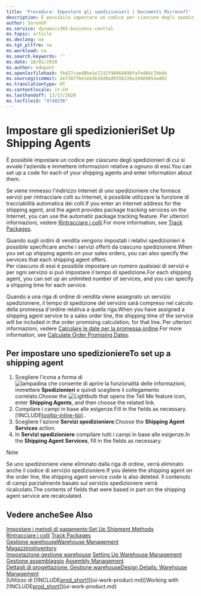 ```yaml
---
title: 'Procedura: Impostare gli spedizionieri | Documenti Microsoft'
description: È possibile impostare un codice per ciascuno degli spedizionieri di cui si avvale l'azienda e immettere informazioni relative a ognuno di essi.
author: SorenGP
ms.service: dynamics365-business-central
ms.topic: article
ms.devlang: na
ms.tgt_pltfrm: na
ms.workload: na
ms.search.keywords: ''
ms.date: 10/01/2020
ms.author: edupont
ms.openlocfilehash: fbd27caed8be1e7231f98964890fafed66c7bbbb
ms.sourcegitcommit: 2e7307fbe1eb3b34d0ad9356226a19409054a402
ms.translationtype: HT
ms.contentlocale: it-CH
ms.lasthandoff: 12/17/2020
ms.locfileid: "4748236"
---
```

# <a name="set-up-shipping-agents"></a><span data-ttu-id="aeaeb-103">Impostare gli spedizionieri</span><span class="sxs-lookup"><span data-stu-id="aeaeb-103">Set Up Shipping Agents</span></span>
<span data-ttu-id="aeaeb-104">È possibile impostare un codice per ciascuno degli spedizionieri di cui si avvale l'azienda e immettere informazioni relative a ognuno di essi.</span><span class="sxs-lookup"><span data-stu-id="aeaeb-104">You can set up a code for each of your shipping agents and enter information about them.</span></span>  

<span data-ttu-id="aeaeb-105">Se viene immesso l'indirizzo Internet di uno spedizioniere che fornisce servizi per rintracciare colli su Internet, è possibile utilizzare la funzione di tracciabilità automatica dei colli.</span><span class="sxs-lookup"><span data-stu-id="aeaeb-105">If you enter an Internet address for the shipping agent, and the agent provides package tracking services on the Internet, you can use the automatic package tracking feature.</span></span> <span data-ttu-id="aeaeb-106">Per ulteriori informazioni, vedere [Rintracciare i colli](sales-how-track-packages.md).</span><span class="sxs-lookup"><span data-stu-id="aeaeb-106">For more information, see [Track Packages](sales-how-track-packages.md).</span></span>

<span data-ttu-id="aeaeb-107">Quando sugli ordini di vendita vengono impostati i relativi spedizionieri è possibile specificare anche i servizi offerti da ciascuno spedizioniere.</span><span class="sxs-lookup"><span data-stu-id="aeaeb-107">When you set up shipping agents on your sales orders, you can also specify the services that each shipping agent offers.</span></span>  
<span data-ttu-id="aeaeb-108">Per ciascuno di essi è possibile impostare un numero qualsiasi di servizi e per ogni servizio si può impostare il tempo di spedizione.</span><span class="sxs-lookup"><span data-stu-id="aeaeb-108">For each shipping agent, you can set up an unlimited number of services, and you can specify a shipping time for each service.</span></span>  

<span data-ttu-id="aeaeb-109">Quando a una riga di ordine di vendita viene assegnato un servizio spedizioniere, il tempo di spedizione del servizio sarà compreso nel calcolo della promessa d'ordine relativa a quella riga.</span><span class="sxs-lookup"><span data-stu-id="aeaeb-109">When you have assigned a shipping agent service to a sales order line, the shipping time of the service will be included in the order promising calculation, for that line.</span></span> <span data-ttu-id="aeaeb-110">Per ulteriori informazioni, vedere [Calcolare le date per la promessa ordine](sales-how-to-calculate-order-promising-dates.md).</span><span class="sxs-lookup"><span data-stu-id="aeaeb-110">For more information, see [Calculate Order Promising Dates](sales-how-to-calculate-order-promising-dates.md).</span></span>

## <a name="to-set-up-a-shipping-agent"></a><span data-ttu-id="aeaeb-111">Per impostare uno spedizioniere</span><span class="sxs-lookup"><span data-stu-id="aeaeb-111">To set up a shipping agent</span></span>  
1.  <span data-ttu-id="aeaeb-112">Scegliere l'icona a forma di ![lampadina che consente di aprire la funzionalità delle informazioni](media/ui-search/search_small.png "Informazioni sull'operazione che si desidera eseguire"), immettere **Spedizionieri** e quindi scegliere il collegamento correlato.</span><span class="sxs-lookup"><span data-stu-id="aeaeb-112">Choose the ![Lightbulb that opens the Tell Me feature](media/ui-search/search_small.png "Tell me what you want to do") icon, enter **Shipping Agents**, and then choose the related link.</span></span>  
2.  <span data-ttu-id="aeaeb-113">Compilare i campi in base alle esigenze.</span><span class="sxs-lookup"><span data-stu-id="aeaeb-113">Fill in the fields as necessary.</span></span> [!INCLUDE[tooltip-inline-tip](includes/tooltip-inline-tip_md.md)]<span data-ttu-id="aeaeb-114">.</span><span class="sxs-lookup"><span data-stu-id="aeaeb-114">.</span></span>  
3.  <span data-ttu-id="aeaeb-115">Scegliere l'azione **Servizi spedizioniere**.</span><span class="sxs-lookup"><span data-stu-id="aeaeb-115">Choose the **Shipping Agent Services** action.</span></span>
4. <span data-ttu-id="aeaeb-116">In **Servizi spedizioniere** compilare tutti i campi in base alle esigenze.</span><span class="sxs-lookup"><span data-stu-id="aeaeb-116">In the **Shipping Agent Services**, fill in the fields as necessary.</span></span>

> [!NOTE]  
>  <span data-ttu-id="aeaeb-117">Se uno spedizioniere viene eliminato dalla riga di ordine, verrà eliminato anche il codice di servizio spedizioniere.</span><span class="sxs-lookup"><span data-stu-id="aeaeb-117">If you delete the shipping agent on the order line, the shipping agent service code is also deleted.</span></span> <span data-ttu-id="aeaeb-118">Il contenuto di campi parzialmente basato sul servizio spedizioniere verrà ricalcolato.</span><span class="sxs-lookup"><span data-stu-id="aeaeb-118">The contents of fields that were based in part on the shipping agent service are recalculated.</span></span>  

## <a name="see-also"></a><span data-ttu-id="aeaeb-119">Vedere anche</span><span class="sxs-lookup"><span data-stu-id="aeaeb-119">See Also</span></span>
[<span data-ttu-id="aeaeb-120">Impostare i metodi di pagamento:</span><span class="sxs-lookup"><span data-stu-id="aeaeb-120">Set Up Shipment Methods</span></span>](sales-how-set-up-shipment-methods.md)  
<span data-ttu-id="aeaeb-121">[Rintracciare i colli](sales-how-track-packages.md)  </span><span class="sxs-lookup"><span data-stu-id="aeaeb-121">[Track Packages](sales-how-track-packages.md)  </span></span>  
[<span data-ttu-id="aeaeb-122">Gestione warehouse</span><span class="sxs-lookup"><span data-stu-id="aeaeb-122">Warehouse Management</span></span>](warehouse-manage-warehouse.md)  
[<span data-ttu-id="aeaeb-123">Magazzino</span><span class="sxs-lookup"><span data-stu-id="aeaeb-123">Inventory</span></span>](inventory-manage-inventory.md)  
<span data-ttu-id="aeaeb-124">[Impostazione gestione warehouse](warehouse-setup-warehouse.md)   </span><span class="sxs-lookup"><span data-stu-id="aeaeb-124">[Setting Up Warehouse Management](warehouse-setup-warehouse.md)   </span></span>  
<span data-ttu-id="aeaeb-125">[Gestione assemblaggio](assembly-assemble-items.md)  </span><span class="sxs-lookup"><span data-stu-id="aeaeb-125">[Assembly Management](assembly-assemble-items.md)  </span></span>  
[<span data-ttu-id="aeaeb-126">Dettagli di progettazione: Gestione warehouse</span><span class="sxs-lookup"><span data-stu-id="aeaeb-126">Design Details: Warehouse Management</span></span>](design-details-warehouse-management.md)  
<span data-ttu-id="aeaeb-127">[Utilizzo di [!INCLUDE[prod_short](includes/prod_short.md)]](ui-work-product.md)</span><span class="sxs-lookup"><span data-stu-id="aeaeb-127">[Working with [!INCLUDE[prod_short](includes/prod_short.md)]](ui-work-product.md)</span></span>  
